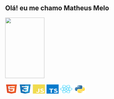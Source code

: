 ## Olá! eu me chamo Matheus Melo

<div align="left">  
  <img width="50%" height="195px" src="https://github-readme-stats.vercel.app/api/top-langs/?username=matthmello&layout=compact&title_color=ffff&text_color=ffff&bg_color=0d1117"/>
</div>

<div style="display: inline_block"><br> 
  <img align="center" alt="matthmello-HTML" height="30" width="40" src="https://raw.githubusercontent.com/devicons/devicon/master/icons/html5/html5-original.svg">
  <img align="center" alt="matthmello-CSS" height="30" width="40" src="https://raw.githubusercontent.com/devicons/devicon/master/icons/css3/css3-original.svg">
  <img align="center" alt="matthmello-Js" height="30" width="40" src="https://raw.githubusercontent.com/devicons/devicon/master/icons/javascript/javascript-plain.svg">
  <img align="center" alt="matthmello-ts" height="30" width="40" src="https://raw.githubusercontent.com/devicons/devicon/master/icons/typescript/typescript-plain.svg">
  <img align="center" alt="matthmello-React" height="30" width="40" src="https://raw.githubusercontent.com/devicons/devicon/master/icons/react/react-original.svg">
  <img align="center" alt="matthmello-python" height="30" width="40" src="https://raw.githubusercontent.com/devicons/devicon/master/icons/python/python-original.svg">
</div>
   
